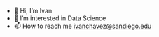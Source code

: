 - 👋 Hi, I’m Ivan
- 👀 I’m interested in Data Science
- 📫 How to reach me ivanchavez@sandiego.edu

<!---
ivan-usd/ivan-usd is a ✨ special ✨ repository because its `README.md` (this file) appears on your GitHub profile.
You can click the Preview link to take a look at your changes.
--->
